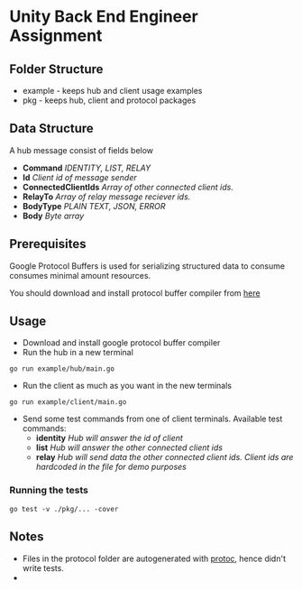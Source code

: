 # Unity Back End Engineer Assignment

## Folder Structure

- example - keeps hub and client usage examples
- pkg - keeps hub, client and protocol packages

## Data Structure

A hub message consist of fields below

- **Command** _IDENTITY, LIST, RELAY_
- **Id** _Client id of message sender_
- **ConnectedClientIds** _Array of other connected client ids._
- **RelayTo** _Array of relay message reciever ids._
- **BodyType** _PLAIN TEXT, JSON, ERROR_
- **Body** _Byte array_

## Prerequisites

Google Protocol Buffers is used for serializing structured data to consume consumes minimal amount resources.

You should download and install protocol buffer compiler from [here](https://github.com/protocolbuffers/protobuf)

## Usage

- Download and install google protocol buffer compiler
- Run the hub in a new terminal

```
go run example/hub/main.go
```

- Run the client as much as you want in the new terminals

```
go run example/client/main.go
```

- Send some test commands from one of client terminals. Available test commands:
  - **identity** _Hub will answer the id of client_
  - **list** _Hub will answer the other connected client ids_
  - **relay** _Hub will send data the other connected client ids. Client ids are hardcoded in the file for demo purposes_

### Running the tests

```
go test -v ./pkg/... -cover
```

## Notes

- Files in the protocol folder are autogenerated with [protoc](https://github.com/golang/protobuf/tree/master/protoc-gen-go), hence didn't write tests.
-
